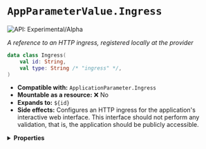 # `AppParameterValue.Ingress`


![API: Experimental/Alpha](https://img.shields.io/static/v1?label=API&message=Experimental/Alpha&color=orange&style=flat-square)


_A reference to an HTTP ingress, registered locally at the provider_

```kotlin
data class Ingress(
    val id: String,
    val type: String /* "ingress" */,
)
```
- __Compatible with:__ `ApplicationParameter.Ingress`
- __Mountable as a resource:__ ❌ No
- __Expands to:__ `${id}`
- __Side effects:__ Configures an HTTP ingress for the application's interactive web interface. This interface should
  not perform any validation, that is, the application should be publicly accessible.

<details>
<summary>
<b>Properties</b>
</summary>

<details>
<summary>
<code>id</code>: <code><code><a href='https://kotlinlang.org/api/latest/jvm/stdlib/kotlin/-string/'>String</a></code></code>
</summary>





</details>

<details>
<summary>
<code>type</code>: <code><code>String /* "ingress" */</code></code> The type discriminator
</summary>

![API: Stable](https://img.shields.io/static/v1?label=API&message=Stable&color=green&style=flat-square)




</details>



</details>

